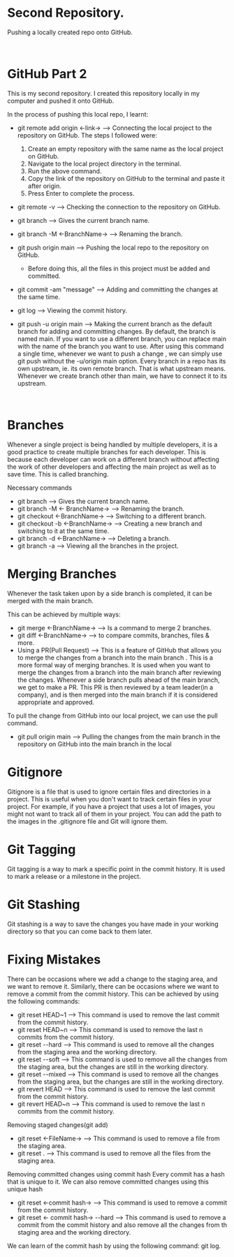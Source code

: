 # Second Repository.
Pushing a locally created repo onto GitHub.

<br>

# GitHub Part 2
This is my second repository. I created this repository locally in my computer and pushed it onto GitHub.

In the process of pushing this local repo, I learnt:

 - git remote add origin <-link-> --> Connecting the local project to the repository on GitHub.
   The steps I followed were:
    1. Create an empty repository with the same name as the local project on GitHub.
    2. Navigate to the local project directory in the terminal.
    3. Run the above command.
    4. Copy the link of the repository on GitHub to the terminal and paste it after origin.
    5. Press Enter to complete the process.

- git remote -v --> Checking the connection to the repository on GitHub.
- git branch --> Gives the current branch name.
- git branch -M <-BranchName-> --> Renaming the branch.
- git push origin main --> Pushing the local repo to the repository on GitHub.
    - Before doing this, all the files in this project must be added and committed.
- git commit -am "message" --> Adding and committing the changes at the same time.
- git log --> Viewing the commit history.
- git push -u origin main --> Making the current branch as the default branch for adding and committing
  changes. By default, the branch is named main. If you want to use a different branch, you can replace main with the name of the branch you want to use. After using this command a single time, whenever we 
  want to push a change , we can simply use git push without the -u/origin main option. Every branch in a repo has its own upstream, ie. its own remote branch. That is what upstream means. Whenever we create
  branch other than main, we have to connect it to its upstream.

<br>

# Branches

Whenever a single project is being handled by multiple developers, it is a good practice to create multiple branches for each developer. This is because each developer can work on a different branch without affecting the work of other developers and affecting the main project as well as to save time. This is called branching.

Necessary commands
 - git branch --> Gives the current branch name.
 - git branch -M <- BranchName-> --> Renaming the branch.
 - git checkout <-BranchName-> --> Switching to a different branch.
 - git checkout -b <-BranchName-> --> Creating a new branch and switching to it at the same time.
 - git branch -d <-BranchName-> --> Deleting a branch.
 - git branch -a --> Viewing all the branches in the project.

# Merging Branches

Whenever the task taken upon by a side branch is completed, it can be merged with the main branch.

This can be achieved by multiple ways:
- git merge <-BranchName-> --> Is a command to merge 2 branches.
- git diff <-BranchName-> --> to compare commits, branches, files & more.
- Using a PR(Pull Request) --> This is a feature of GitHub that allows you to merge the changes from a branch into the main branch . This is a more formal way of merging branches. It is used when you want to  merge the changes from a branch into the main branch after reviewing the changes. Whenever a side branch pulls ahead of the main branch, we get to make a PR. This PR is then reviewed by a team leader(in a company), and is then merged into the main branch if it is considered appropriate and approved.

To pull the change from GitHub into our local project, we can use the pull command.
 - git pull origin main --> Pulling the changes from the main branch in the repository on GitHub into the main branch in the local


# Gitignore

 Gitignore is a file that is used to ignore certain files and directories in a project. This is
 useful when you don't want to track certain files in your project. For example, if you
 have a project that uses a lot of images, you might not want to track all of them in
 your project. You can add the path to the images in the .gitignore file and Git will
 ignore them.


# Git Tagging

 Git tagging is a way to mark a specific point in the commit history. It is used to mark
 a release or a milestone in the project.

# Git Stashing

 Git stashing is a way to save the changes you have made in your working directory so that you
 can come back to them later.

# Fixing Mistakes

 There can be occasions where we add a change to the staging area, and we want to remove it. Similarly,
 there can be occasions where we want to remove a commit from the commit history. This can be achieved
 by using the following commands:
 - git reset HEAD~1 --> This command is used to remove the last commit from the commit history.
 - git reset HEAD~n --> This command is used to remove the last n commits from the commit history.
 - git reset --hard --> This command is used to remove all the changes from the staging area and the working directory.
 - git reset --soft --> This command is used to remove all the changes from the staging area, but the changes are still in the working directory.
 - git reset --mixed --> This command is used to remove all the changes from the staging area, but the changes are still in the working directory.
 - git revert HEAD --> This command is used to remove the last commit from the commit history.
 - git revert HEAD~n --> This command is used to remove the last n commits from the commit history.

 Removing staged changes(git add)
  - git reset <-FileName-> --> This command is used to remove a file from the staging area.
  - git reset . --> This command is used to remove all the files from the staging area.
  
 Removing committed changes using commit hash
  Every commit has a hash that is unique to it. We can also remove committed changes using this unique
  hash

  - git reset <-commit hash-> --> This command is used to remove a commit from the commit history.
  - git reset <- commit hash-> --hard --> This command is used to remove a commit from the commit history and also remove all the changes from th staging area and the working directory.

  We can learn of the commit hash by using the following command: git log.